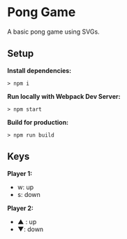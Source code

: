 ﻿# Pong Game

A basic pong game using SVGs.

## Setup

**Install dependencies:**

`> npm i`

**Run locally with Webpack Dev Server:**

`> npm start`

**Build for production:**

`> npm run build`

## Keys

**Player 1:**
* w: up
* s: down

**Player 2:**
* ▲ : up
* ▼: down
